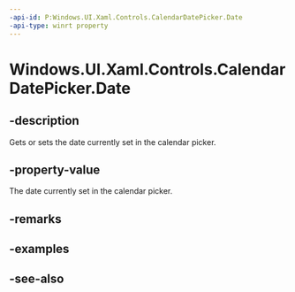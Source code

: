 ```yaml
---
-api-id: P:Windows.UI.Xaml.Controls.CalendarDatePicker.Date
-api-type: winrt property
---
```


<!-- Property syntax
public Windows.Foundation.IReference<Windows.Foundation.DateTime> Date { get;  set; }
-->

# Windows.UI.Xaml.Controls.CalendarDatePicker.Date

## -description
Gets or sets the date currently set in the calendar picker.



## -property-value
The date currently set in the calendar picker.

## -remarks

## -examples

## -see-also
